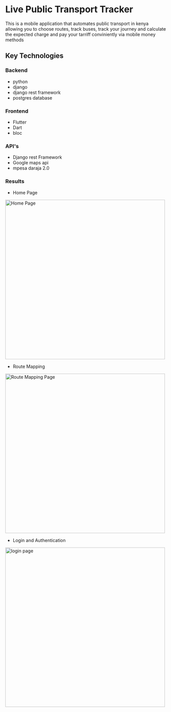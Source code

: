 # Live Public Transport Tracker

This is a mobile application that automates public transport in kenya allowing you to choose routes, track buses, track your journey and calculate the expected charge and pay your tarriff conviniently via mobile money methods

## Key Technologies

### Backend 
   - python
   - django
   - django rest framework
   - postgres database
  
### Frontend 
  - Flutter
  - Dart
  - bloc

### API's
  - Django rest Framework
  - Google maps api
  - mpesa daraja 2.0


### Results
- Home Page
<img src="https://github.com/BasilNjoga/live_public_transport_tracker/blob/main/images/homepage.jpg"  alt='Home Page' height=500>

</br>

- Route Mapping
<img src="https://github.com/BasilNjoga/live_public_transport_tracker/blob/main/images/routemapping.jpg"  alt='Route Mapping Page' height=500>

</br>

- Login and Authentication
<img src="https://github.com/BasilNjoga/live_public_transport_tracker/blob/main/images/loginpage.jpg" alt='login page' height=500>


